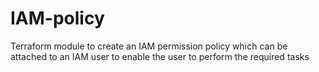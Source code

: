 # IAM-policy
Terraform module to create an IAM permission policy which can be attached to an IAM user to enable the user to perform the required tasks